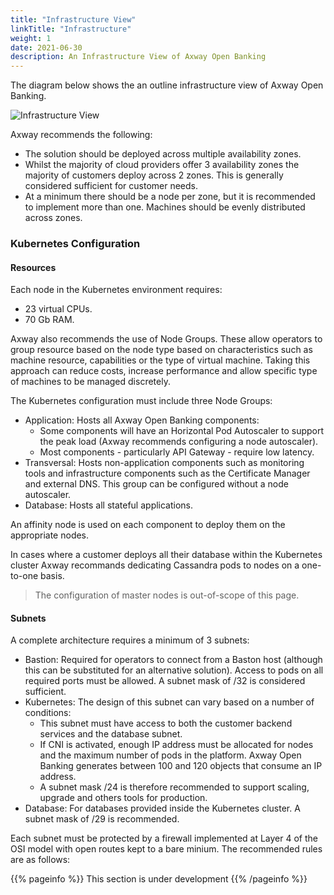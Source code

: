 ```yaml
---
title: "Infrastructure View"
linkTitle: "Infrastructure"
weight: 1
date: 2021-06-30
description: An Infrastructure View of Axway Open Banking
---
```


The diagram below shows the an outline infrastructure view of Axway Open Banking.

![Infrastructure View](/Images/Infrastructure_View.jpg)

Axway recommends the following:

* The solution should be deployed across multiple availability zones.
* Whilst the majority of cloud providers offer 3 availability zones the majority of customers deploy across 2 zones. This is generally considered sufficient for customer needs.
* At a minimum there should be a node per zone, but it is recommended to implement more than one. Machines should be evenly distributed across zones.

### Kubernetes Configuration

#### Resources

Each node in the Kubernetes environment requires:

* 23 virtual CPUs.
* 70 Gb RAM.

Axway also recommends the use of Node Groups. These allow operators to group resource based on the node type based on characteristics such as machine resource, capabilities or the type of virtual machine. Taking this approach can reduce costs, increase performance and allow specific type of machines to be managed discretely.

The Kubernetes configuration must include three Node Groups:

* Application: Hosts all Axway Open Banking components:
  * Some components will have an Horizontal Pod Autoscaler to support the peak load (Axway recommends configuring a node autoscaler).
  * Most components - particularly API Gateway - require low latency.
* Transversal: Hosts non-application components such as monitoring tools and infrastructure components such as the Certificate Manager and external DNS. This group can be configured without a node autoscaler.
* Database: Hosts all stateful applications.

An affinity node is used on each component to deploy them on the appropriate nodes.

In cases where a customer deploys all their database within the Kubernetes cluster Axway recommands dedicating Cassandra pods to nodes on a one-to-one basis.

> The configuration of master nodes is out-of-scope of this page.

#### Subnets

A complete architecture requires a minimum of 3 subnets:

* Bastion: Required for operators to connect from a Baston host (although this can be substituted for an alternative solution). Access to pods on all required ports must be allowed. A subnet mask of /32 is considered sufficient.
* Kubernetes: The design of this subnet can vary based on a number of conditions:
  * This subnet must have access to both the customer backend services and the database subnet.
  * If CNI is activated, enough IP address must be allocated for nodes and the maximum number of pods in the platform. Axway Open Banking generates between 100 and 120 objects that consume an IP address.
  * A subnet mask /24 is therefore recommended to support scaling, upgrade and others tools for production.
* Database: For databases provided inside the Kubernetes cluster. A subnet mask of /29 is recommended.

Each subnet must be protected by a firewall implemented at Layer 4 of the OSI model with open routes kept to a bare minium. The recommended rules are as follows:

{{% pageinfo %}}
This section is under development
{{% /pageinfo %}}